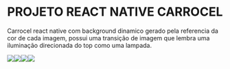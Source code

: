 # PROJETO REACT NATIVE CARROCEL

Carrocel react native com background dinamico gerado pela referencia da cor de cada imagem, 
possui uma transição de imagem que lembra uma iluminação direcionada do top como uma lampada.
<div style="display: flex; flex-direction: row; gap: 15">
  <img src="https://github.com/user-attachments/assets/2e7a4915-46f3-4ad6-9aa1-a2abf915b10a">  
  <img src="https://github.com/user-attachments/assets/f690a8ae-3de1-43e3-8914-40f18921dce5">
  <img src="https://github.com/user-attachments/assets/dcfa116b-bdd0-49b6-8e4b-7b5baf81face">
  <img src="https://github.com/user-attachments/assets/a48a2c5c-cb96-4b06-a1b8-67812d4a1414">
</div>
